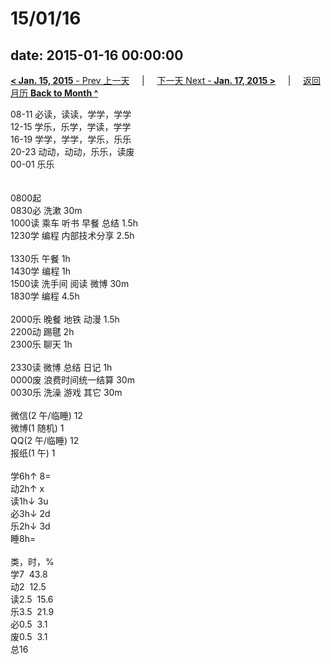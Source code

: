 # 15/01/16

date: 2015-01-16 00:00:00
---
[**< Jan. 15, 2015** - Prev 上一天](/lifelogs/2015/01/d15.html) &nbsp; &nbsp; | &nbsp; &nbsp; [下一天 Next - **Jan. 17, 2015 >**](/lifelogs/2015/01/d17.html) &nbsp; &nbsp; |  &nbsp; &nbsp; [返回月历 **Back to Month ^**](/lifelogs/2015/01/index.html)
<br/><div>08-11 必读，读读，学学，学学<br/>12-15 学乐，乐学，学读，学学</div><div>16-19 学学，学学，学乐，乐乐<br/>20-23 动动，动动，乐乐，读废</div><div>00-01 乐乐<br/> <div><br/></div>0800起<br/>0830必 洗漱 30m<br/>1000读 乘车 听书 早餐 总结 1.5h<br/>1230学 编程 内部技术分享 2.5h<div><br/></div>1330乐 午餐 1h</div><div>1430学 编程 1h</div><div>1500读 洗手间 阅读 微博 30m</div><div>1830学 编程 4.5h</div><div><br/>2000乐 晚餐 地铁 动漫 1.5h<br/>2200动 踢毽 2h</div><div>2300乐 聊天 1h</div><div><br/></div><div>2330读 微博 总结 日记 1h</div><div>0000废 浪费时间统一结算 30m</div><div>0030乐 洗澡 游戏 其它 30m</div><div><div><br/></div><div>微信(2 午/临睡) 12</div>微博(1 随机) 1<br/>QQ(2 午/临睡) 12<br/>报纸(1 午) 1<div><br/></div>学6h↑ 8=<br/>动2h↑ x<br/>读1h↓ 3u<br/>必3h↓ 2d<br/>乐2h↓ 3d<br/>睡8h=<div><br/></div>类，时，%<br/>学7  43.8<br/>动2  12.5<br/>读2.5  15.6<br/>乐3.5  21.9<br/>必0.5  3.1<br/>废0.5  3.1<br/>总16</div>
